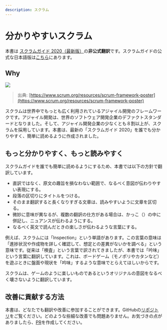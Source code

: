 ```yaml
---
description: スクラム
---
```


# 分かりやすいスクラム

本書は [スクラムガイド 2020（最新版）](https://scrumguides.org/scrum-guide.html)の**非公式翻訳**です。スクラムガイドの公式な日本語版は[こちら](https://scrumguides.org/docs/scrumguide/v2020/2020-Scrum-Guide-Japanese.pdf)にあります。

## Why

![](https://user-images.githubusercontent.com/1475839/154071568-ac759c9f-a8da-4c71-bc5b-13ce4e3df87c.png)

> 出典: [https://www.scrum.org/resources/scrum-framework-poster](https://www.scrum.org/resources/scrum-framework-poster)

スクラムは世界中でもっとも広く利用されているアジャイル開発のフレームワークです。アジャイル開発は、世界のソフトウェア開発企業のデファクトスタンダードとなりました。そして、アジャイル開発企業の少なくとも８割以上が、スクラムを採用しています。本書は、最新の「スクラムガイド 2020」を誰でも分かりやすく、簡単に読めるように作成されました。

## もっと分かりやすく、もっと読みやすく

スクラムガイドを誰でも簡単に読めるようにするため、本書では以下の方針で翻訳しています。

* 直訳ではなく、原文の趣旨を損なわない範囲で、なるべく意図が伝わりやすい表現にする。
* 段落の区切りにタイトルをつける。
* そのまま翻訳すると長くなりすぎる文章は、読みやすいように文章を区切る。
* 微妙に意味が異なるが、複数の翻訳の仕方がある場合は、かっこ（）の中に併記し、ニュアンスが伝わるようにする。
* なるべく英文で読んだときの楽しさが伝わるような言葉にする。

例えば、スクラムには「Inspection」という単語があります。この言葉の意味は「進捗状況や作成物を詳しく確認して、想定との差異がないかを調べる」という意味です。従来は「検査」という言葉で訳されてきましたが、本書では「吟味」という言葉に翻訳しています。これは、ボードゲーム（モノポリやカタンなど）を遊ぶときに盤面や現状を「吟味」するような意味でとらえてほしいからです。

スクラムは、ゲームのように楽しいものであるというオリジナルの意図をなるべく壊さないように翻訳しています。

## 改善に貢献する方法

本書は、どなたでも翻訳や改善に参加することができます。GitHubの[リポジトリ](https://github.com/yohamta/scrumguide-translation-jp)をご覧ください。どのような些細な改善でも問題ありません。お気づきの点がありましたら、[PR](https://github.com/yohamta/scrumguide-translation-jp/pulls)を作成してください。
